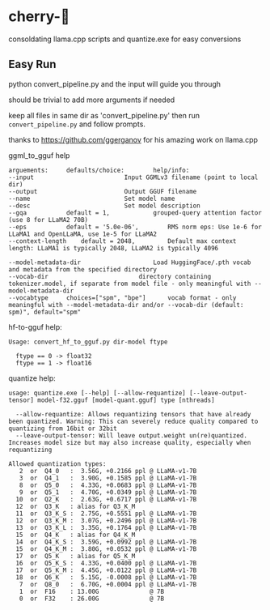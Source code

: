 # cherry-🥧

consoldating llama.cpp scripts and quantize.exe for easy conversions

## Easy Run
python convert_pipeline.py
and the input will guide you through


should be trivial to add more arguments if needed

keep all files in same dir as 'convert_pipeline.py' then run `convert_pipeline.py` and follow prompts.

thanks to https://github.com/ggerganov for his amazing work on llama.cpp

ggml_to_gguf help

```
arguements:		defaults/choice:		help/info:   
--input							Input GGMLv3 filename (point to local dir)
--output 		 				Output GGUF filename
--name							Set model name
--desc 							Set model description
--gqa 			default = 1, 			grouped-query attention factor (use 8 for LLaMA2 70B)
--eps 			default = '5.0e-06',		RMS norm eps: Use 1e-6 for LLaMA1 and OpenLLaMA, use 1e-5 for LLaMA2
--context-length	default = 2048, 		Default max context length: LLaMA1 is typically 2048, LLaMA2 is typically 4096

--model-metadata-dir 	 				Load HuggingFace/.pth vocab and metadata from the specified directory
--vocab-dir 						directory containing tokenizer.model, if separate from model file - only meaningful with --model-metadata-dir
--vocabtype		choices=["spm", "bpe"]  	vocab format - only meaningful with --model-metadata-dir and/or --vocab-dir (default: spm)", default="spm"
```

hf-to-gguf help:

```
Usage: convert_hf_to_gguf.py dir-model ftype

  ftype == 0 -> float32
  ftype == 1 -> float16
```

quantize help:

```
usage: quantize.exe [--help] [--allow-requantize] [--leave-output-tensor] model-f32.gguf [model-quant.gguf] type [nthreads]

  --allow-requantize: Allows requantizing tensors that have already been quantized. Warning: This can severely reduce quality compared to quantizing from 16bit or 32bit
  --leave-output-tensor: Will leave output.weight un(re)quantized. Increases model size but may also increase quality, especially when requantizing

Allowed quantization types:
   2  or  Q4_0   :  3.56G, +0.2166 ppl @ LLaMA-v1-7B
   3  or  Q4_1   :  3.90G, +0.1585 ppl @ LLaMA-v1-7B
   8  or  Q5_0   :  4.33G, +0.0683 ppl @ LLaMA-v1-7B
   9  or  Q5_1   :  4.70G, +0.0349 ppl @ LLaMA-v1-7B
  10  or  Q2_K   :  2.63G, +0.6717 ppl @ LLaMA-v1-7B
  12  or  Q3_K   : alias for Q3_K_M
  11  or  Q3_K_S :  2.75G, +0.5551 ppl @ LLaMA-v1-7B
  12  or  Q3_K_M :  3.07G, +0.2496 ppl @ LLaMA-v1-7B
  13  or  Q3_K_L :  3.35G, +0.1764 ppl @ LLaMA-v1-7B
  15  or  Q4_K   : alias for Q4_K_M
  14  or  Q4_K_S :  3.59G, +0.0992 ppl @ LLaMA-v1-7B
  15  or  Q4_K_M :  3.80G, +0.0532 ppl @ LLaMA-v1-7B
  17  or  Q5_K   : alias for Q5_K_M
  16  or  Q5_K_S :  4.33G, +0.0400 ppl @ LLaMA-v1-7B
  17  or  Q5_K_M :  4.45G, +0.0122 ppl @ LLaMA-v1-7B
  18  or  Q6_K   :  5.15G, -0.0008 ppl @ LLaMA-v1-7B
   7  or  Q8_0   :  6.70G, +0.0004 ppl @ LLaMA-v1-7B
   1  or  F16    : 13.00G              @ 7B
   0  or  F32    : 26.00G              @ 7B
   ```
